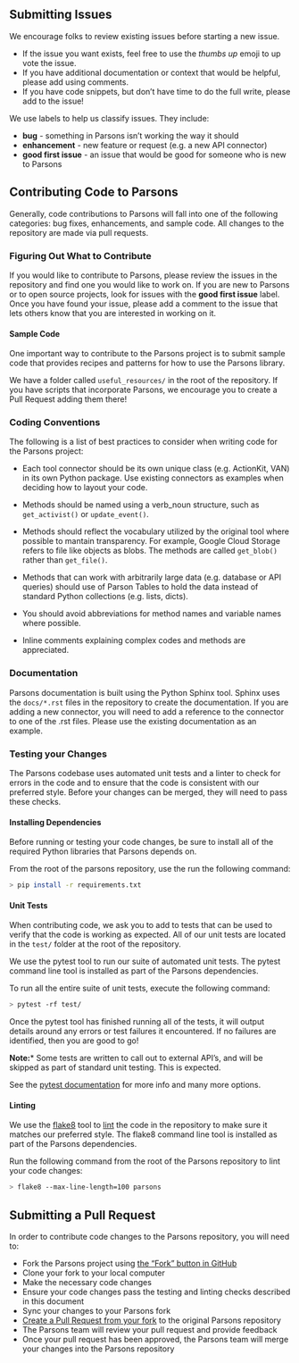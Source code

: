 ## Submitting Issues

We encourage folks to review existing issues before starting a new issue.

* If the issue you want exists, feel free to use the *thumbs up* emoji to up vote the issue.
* If you have additional documentation or context that would be helpful, please add using comments.
* If you have code snippets, but don’t have time to do the full write, please add to the issue!

We use labels to help us classify issues. They include:
* **bug** - something in Parsons isn’t working the way it should
* **enhancement** - new feature or request (e.g. a new API connector)
* **good first issue** - an issue that would be good for someone who is new to Parsons

## Contributing Code to Parsons

Generally, code contributions to Parsons will fall into one of the following categories: bug fixes, enhancements, and sample code. All changes to the repository are made via pull requests.

### Figuring Out What to Contribute

If you would like to contribute to Parsons, please review the issues in the repository and find one you would like to work on. If you are new to Parsons or to open source projects, look for issues with the **good first issue** label. Once you have found your issue, please add a comment to the issue that lets others know that you are interested in working on it.

#### Sample Code

One important way to contribute to the Parsons project is to submit sample code that provides recipes and patterns for how to use the Parsons library.

We have a folder called `useful_resources/` in the root of the repository. If you have scripts that incorporate Parsons, we encourage you to create a Pull Request adding them there!

### Coding Conventions

The following is a list of best practices to consider when writing code for the Parsons project:

* Each tool connector should be its own unique class (e.g. ActionKit, VAN) in its own Python package. Use existing connectors as examples when deciding how to layout your code.

* Methods should be named using a verb_noun structure, such as `get_activist()` or `update_event()`.

* Methods should reflect the vocabulary utilized by the original tool where possible to mantain transparency. For example, Google Cloud Storage refers to file like objects as blobs. The methods are called `get_blob()` rather than `get_file()`.

* Methods that can work with arbitrarily large data (e.g. database or API queries) should use of Parson Tables to hold the data instead of standard Python collections (e.g. lists, dicts).

* You should avoid abbreviations for method names and variable names where possible.

* Inline comments explaining complex codes and methods are appreciated.

### Documentation

Parsons documentation is built using the Python Sphinx tool. Sphinx uses the `docs/*.rst` files in the repository to create the documentation. If you are adding a new connector, you will need to add a reference to the connector to one of the .rst files. Please use the existing documentation as an example.

### Testing your Changes

The Parsons codebase uses automated unit tests and a linter to check for errors in the code and to ensure that the code is consistent with our preferred style. Before your changes can be merged, they will need to pass these checks.

#### Installing Dependencies

Before running or testing your code changes, be sure to install all of the required Python libraries that Parsons depends on.

From the root of the parsons repository, use the run the following command:

```bash
> pip install -r requirements.txt
```

#### Unit Tests

When contributing code, we ask you to add to tests that can be used to verify that the code is working as expected. All of our unit tests are located in the `test/` folder at the root of the repository.

We use the pytest tool to run our suite of automated unit tests. The pytest command line tool is installed as part of the Parsons dependencies.

To run all the entire suite of unit tests, execute the following command:

```bash
> pytest -rf test/
```

Once the pytest tool has finished running all of the tests, it will output details around any errors or test failures it encountered. If no failures are identified, then you are good to go!

**Note:*** Some tests are written to call out to external API’s, and will be skipped as part of standard unit testing. This is expected.

See the [pytest documentation](https://docs.pytest.org/en/latest/contents.html) for more info and many more options.

#### Linting

We use the [flake8](http://flake8.pycqa.org/en/latest/) tool to [lint](https://en.wikipedia.org/wiki/Lint_(software)) the code in the repository to make sure it matches our preferred style. The flake8 command line tool is installed as part of the Parsons dependencies.

Run the following command from the root of the Parsons repository to lint your code changes:

```bash
> flake8 --max-line-length=100 parsons
```

## Submitting a Pull Request

In order to contribute code changes to the Parsons repository, you will need to:

* Fork the Parsons project using [the “Fork” button in GitHub](https://guides.github.com/activities/forking/)
* Clone your fork to your local computer
* Make the necessary code changes
* Ensure your code changes pass the testing and linting checks described in this document
* Sync your changes to your Parsons fork
* [Create a Pull Request from your fork](https://help.github.com/en/github/collaborating-with-issues-and-pull-requests/creating-a-pull-request-from-a-fork) to the original Parsons repository
* The Parsons team will review your pull request and provide feedback
* Once your pull request has been approved, the Parsons team will merge your changes into the Parsons repository

